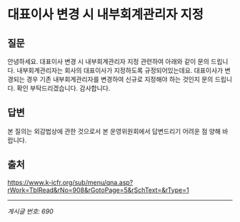 # 대표이사 변경 시 내부회계관리자 지정

## 질문
안녕하세요.
대표이사 변경 시 내부회계관리자 지정 관련하여 아래와 같이 문의 드립니다.
내부회계관리자는 회사의 대표이사가 지정하도록 규정되어있는데요.
대표이사가 변경되는 경우 기존 내부회계관리자를 변경하여 신규로 지정해야 하는 것인지 문의 드립니다.
확인 부탁드리겠습니다.
감사합니다.

## 답변
본 질의는 외감법상에 관한 것으로서 본 운영위원회에서 답변드리기 어려운 점 양해 바랍니다.

## 출처
https://www.k-icfr.org/sub/menu/qna.asp?rWork=TblRead&rNo=908&rGotoPage=5&rSchText=&rType=1

---
*게시글 번호: 690*

